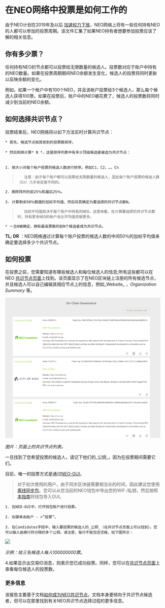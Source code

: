 # 在NEO网络中投票是如何工作的

由于NEO计划在2019年及以后 [加速权力下放](https://neo.org/blog/details/4125)，NEO网络上将有一些任何持有NEO的人都可以参加的投票周期。该文件汇集了如果NEO持有者想要参加投票应该了解的相关信息。

## 你有多少票？

任何持有NEO的节点都可以投票给无限数量的候选人。投票数对应于账户中持有的NEO数量。如果在投票周期期间NEO余额发生变化，候选人的投票将同时更新以反映余额的变化。

例如，如果一个帐户中有100个NEO，并且该帐户投票给3个候选人，那么每个候选人获得100票。如果在投票后，账户中的NEO被花费了，候选人的投票数将同时减少到当前的NEO余额。

## 如何选择共识节点？

投票结束后，NEO网络将以如下方法实时计算共识节点：

	* 首先，候选节点按其收到的投票数排序。

	* 然后网络计算* N *，这是排序列表中有多少顶级候选者被选为共识节点：
	
	
	1. 按大小对每个帐户投票的候选人数进行排序。例如C1，C2，…，Cn

>        注意：由于每个账户都可以投票给无限数量的候选人，因此每个账户投票的候选人数（Cn）几乎肯定是不同的。

	2. 删除阵列的前25％和最后25％。

	3. 计算剩余50％数据的加权平均值，然后将其确定为要选择的共识节点数N。

>        加权平均值取决于每个账户中持有的NEO。这意味着，在计算要选择的共识节点数时，持有更多NEO的帐户会比平均值贡献更多。

	* 一旦N被确定，拥有最高票数的前N个候选者成为共识节点。


**TL; DR** ：NEO网络通过计算每个账户投票的候选人数的中间50％的加权平均值来确定要选择多少个共识节点。

## 如何投票

在投票之前，您需要知道有哪些候选人和每位候选人的信息;所有这些都可以在NEO [共识节点页面](https://neo.org/consensus)上找到。该页面显示了在NEO区块链上注册的所有候选节点，并且候选人可以自己编辑其相应节点上的信息，例如_Website_ ，_Organization Summary_ 等。

<img src="https://raw.githubusercontent.com/taomo-eo/docs/master/Becoming_Consensus_Node/img/consensusSited1a-EN.png" width="755">

_图片：页面上的共识节点列表。_

一旦找到了您希望投票的候选人，请记下他们的_公钥_，因为在投票期间需要它们。

目前，唯一的投票方式是通过[NEO-GUI](http://docs.neo.org/en-us/node/gui/install.html)。

> 对于初次使用的用户，由于同步区块链需要相当长的时间，因此建议您使用[离线同步包](https://docs.neo.org/en-us/network/syncblocks.html)。您可以从您当前的NEO钱包中导出您的WIF /私钥，然后按照[本指南](https://github.com/neo-project/neo#import-your-wallet-to-the-pc-client)将钱包导入GUI。

	1. 在NEO-GUI中，打开钱包账户进行投票。

	2. 右键单击帐户 - >“投票”。

	3. 在Candidates字段中，输入要投票的候选人的_公钥_（在共识节点页面上可以找到）。您可以输入由换行符分隔的多个公钥。请注意，每行不能包含空格，如下图所示：

<img src="https://raw.githubusercontent.com/taomo-eo/docs/master/Becoming_Consensus_Node/img/votemulti-EN.png" width="725">
   
  _示例：给三名候选人每人100000000票_。

4.如果显示出交易ID消息，则表示您已成功投票。同样，您可以在[共识节点页面](https://neo.org/consensus)上查看每位候选人的投票数。

### 更多信息

该报告主要基于文档[如何成为NEO共识节点](https://neo-ngd.github.io/reference/How-To-Become-NEO-Consensus-Node.html)。文档本身更倾向于共识节点候选者，但可以在那里找到有关NEO共识节点选择过程的更多信息。
